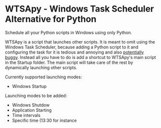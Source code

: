 # WTSApy - Windows Task Scheduler Alternative for Python

Schedule all your Python scripts in Windows using only Python.

WTSApy is a script that launches other scripts. It is meant to omit using the Windows Task Scheduler, because adding a Python script to it and configuring the task for it is tedious and annoying and also [potentially buggy](https://answers.microsoft.com/en-us/windows/forum/all/task-scheduler-cannot-run-files-at-system-startup/6a8617bc-be73-4719-9cf3-9c17e1cb295b). Instead all you have to do is add a shortcut to WTSApy's main script in the Startup folder. The main script will take care of the rest by dynamically launching other scripts.

Currently supported launching modes: 
- Windows Startup

Launching modes to be added: 
- Windows Shutdow
- Application Starting
- Time intervals
- Specific time (13:30 for instance
